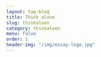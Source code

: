 ```yaml
---
layout: tag-blog
title: Think alone
slug: thinkaloen
category: thinkaloen
menu: false
order: 1
header-img: "/img/essay-logo.jpg"
---
```

